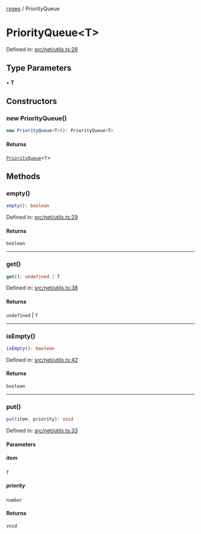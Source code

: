 [rvgeo](../index.md) / PriorityQueue

# PriorityQueue\<T\>

Defined in: [src/net/utils.ts:26](https://github.com/pzq123456/RVGeo/blob/e727f6f6e310621d656b74948bed9956ff45a613/src/net/utils.ts#L26)

## Type Parameters

• **T**

## Constructors

### new PriorityQueue()

```ts
new PriorityQueue<T>(): PriorityQueue<T>
```

#### Returns

[`PriorityQueue`](PriorityQueue.md)\<`T`\>

## Methods

### empty()

```ts
empty(): boolean
```

Defined in: [src/net/utils.ts:29](https://github.com/pzq123456/RVGeo/blob/e727f6f6e310621d656b74948bed9956ff45a613/src/net/utils.ts#L29)

#### Returns

`boolean`

***

### get()

```ts
get(): undefined | T
```

Defined in: [src/net/utils.ts:38](https://github.com/pzq123456/RVGeo/blob/e727f6f6e310621d656b74948bed9956ff45a613/src/net/utils.ts#L38)

#### Returns

`undefined` \| `T`

***

### isEmpty()

```ts
isEmpty(): boolean
```

Defined in: [src/net/utils.ts:42](https://github.com/pzq123456/RVGeo/blob/e727f6f6e310621d656b74948bed9956ff45a613/src/net/utils.ts#L42)

#### Returns

`boolean`

***

### put()

```ts
put(item, priority): void
```

Defined in: [src/net/utils.ts:33](https://github.com/pzq123456/RVGeo/blob/e727f6f6e310621d656b74948bed9956ff45a613/src/net/utils.ts#L33)

#### Parameters

##### item

`T`

##### priority

`number`

#### Returns

`void`
